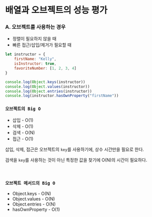 # 배열과 오브젝트의 성능 평가

### A. 오브젝트를 사용하는 경우

* 정렬이 필요하지 않을 때
* 빠른 접근/삽입/제거가 필요할 때


```js
let instructor = {
    firstName: "Kelly",
    isInstructor: true,
    favoriteNumber: [1, 2, 3, 4]
}

console.log(Object.keys(instructor))
console.log(Object.values(instructor))
console.log(Object.entries(instructor))
console.log(instructor.hasOwnProperty("firstName"))
```

### `오브젝트의 Big O`
* 삽입 - O(1)
* 삭제 - O(1)
* 검색 - O(N)
* 접근 - O(1)

삽입, 삭제, 접근은 오브젝트의 `key`를 사용하기에, 상수 시간만을 필요로 한다.

검색을 `key`를 사용하는 것이 아닌 특정한 값을 찾기에 O(N)의 시간이 필요하다.

<br/>

### `오브젝트 메서드의 Big O`
* Object.keys - O(N)
* Object.values - O(N)
* Object.entries - O(N)
* hasOwnProperty - O(1)
